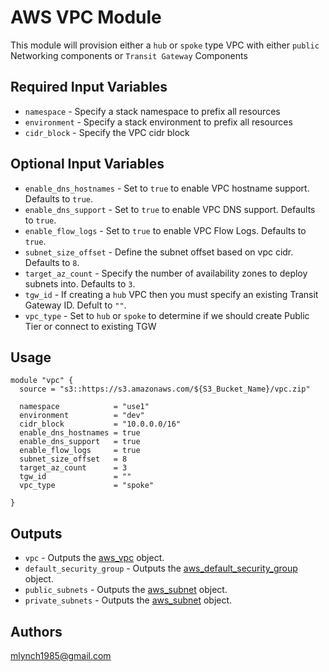 AWS VPC Module
===========

This module will provision either a `hub` or `spoke` type VPC with either `public` Networking components or `Transit Gateway` Components

Required Input Variables
----------------------

- `namespace` - Specify a stack namespace to prefix all resources
- `environment` - Specify a stack environment to prefix all resources
- `cidr_block` - Specify the VPC cidr block

Optional Input Variables
----------------------

- `enable_dns_hostnames` - Set to `true` to enable VPC hostname support. Defaults to `true`.
- `enable_dns_support` - Set to `true` to enable VPC DNS support. Defaults to `true`.
- `enable_flow_logs` - Set to `true` to enable VPC Flow Logs. Defaults to `true`.
- `subnet_size_offset` - Define the subnet offset based on vpc cidr. Defaults to `8`.
- `target_az_count` - Specify the number of availability zones to deploy subnets into. Defaults to `3`.
- `tgw_id` - If creating a `hub` VPC then you must specify an existing Transit Gateway ID. Defult to `""`.
- `vpc_type` - Set to `hub` or `spoke` to determine if we should create Public Tier or connect to existing TGW

Usage
-----

```hcl
module "vpc" {
  source = "s3::https://s3.amazonaws.com/${S3_Bucket_Name}/vpc.zip"

  namespace            = "use1"
  environment          = "dev"
  cidr_block           = "10.0.0.0/16"
  enable_dns_hostnames = true
  enable_dns_support   = true
  enable_flow_logs     = true
  subnet_size_offset   = 8
  target_az_count      = 3
  tgw_id               = ""
  vpc_type             = "spoke"

}
```

Outputs
----------------------

- `vpc` - Outputs the [aws_vpc](https://registry.terraform.io/providers/hashicorp/aws/latest/docs/resources/vpc) object.
- `default_security_group` - Outputs the [aws_default_security_group](https://registry.terraform.io/providers/hashicorp/aws/latest/docs/resources/default_security_group) object.
- `public_subnets` - Outputs the [aws_subnet](https://registry.terraform.io/providers/hashicorp/aws/latest/docs/resources/subnet) object.
- `private_subnets` - Outputs the [aws_subnet](https://registry.terraform.io/providers/hashicorp/aws/latest/docs/resources/subnet) object.

Authors
----------------------

mlynch1985@gmail.com
